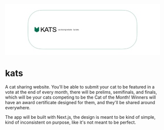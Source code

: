 ![banner](./public/banner.png)

# kats

A cat sharing website. You'll be able to submit your cat to be featured in a vote at the end of every month, there will be prelims, semifinals, and finals, which will be your cats competing to be the Cat of the Month! Winners will have an award certificate designed for them, and they'll be shared around everywhere.

The app will be built with Next.js, the design is meant to be kind of simple, kind of inconsistent on purpose, like it's not meant to be perfect.
